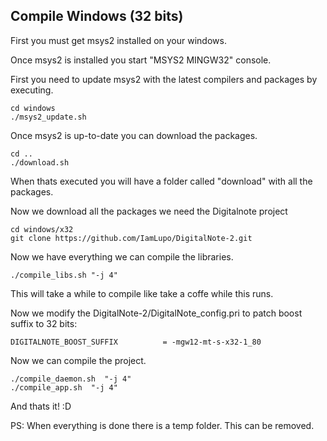 ## Compile Windows (32 bits)

First you must get msys2 installed on your windows.

Once msys2 is installed you start "MSYS2 MINGW32" console.

First you need to update msys2 with the latest compilers and packages by executing.

	cd windows
	./msys2_update.sh

Once msys2 is up-to-date you can download the packages.

	cd ..
	./download.sh

When thats executed you will have a folder called "download" with all the packages.

Now we download all the packages we need the Digitalnote project

	cd windows/x32
	git clone https://github.com/IamLupo/DigitalNote-2.git

Now we have everything we can compile the libraries.

	./compile_libs.sh "-j 4"

This will take a while to compile like take a coffe while this runs.

Now we modify the DigitalNote-2/DigitalNote_config.pri to patch boost suffix to 32 bits:

	DIGITALNOTE_BOOST_SUFFIX          = -mgw12-mt-s-x32-1_80

Now we can compile the project.

	./compile_daemon.sh  "-j 4"
	./compile_app.sh  "-j 4"

And thats it! :D

PS: When everything is done there is a temp folder. This can be removed.